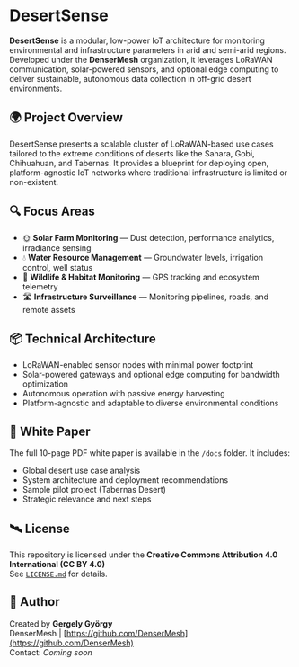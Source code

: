 # DesertSense

**DesertSense** is a modular, low-power IoT architecture for monitoring environmental and infrastructure parameters in arid and semi-arid regions. Developed under the **DenserMesh** organization, it leverages LoRaWAN communication, solar-powered sensors, and optional edge computing to deliver sustainable, autonomous data collection in off-grid desert environments.

## 🌍 Project Overview

DesertSense presents a scalable cluster of LoRaWAN-based use cases tailored to the extreme conditions of deserts like the Sahara, Gobi, Chihuahuan, and Tabernas. It provides a blueprint for deploying open, platform-agnostic IoT networks where traditional infrastructure is limited or non-existent.

## 🔍 Focus Areas

- 🌞 **Solar Farm Monitoring** — Dust detection, performance analytics, irradiance sensing  
- 💧 **Water Resource Management** — Groundwater levels, irrigation control, well status  
- 🦎 **Wildlife & Habitat Monitoring** — GPS tracking and ecosystem telemetry  
- 🛣 **Infrastructure Surveillance** — Monitoring pipelines, roads, and remote assets

## 📦 Technical Architecture

- LoRaWAN-enabled sensor nodes with minimal power footprint  
- Solar-powered gateways and optional edge computing for bandwidth optimization  
- Autonomous operation with passive energy harvesting  
- Platform-agnostic and adaptable to diverse environmental conditions

## 📘 White Paper

The full 10-page PDF white paper is available in the `/docs` folder. It includes:  
- Global desert use case analysis  
- System architecture and deployment recommendations  
- Sample pilot project (Tabernas Desert)  
- Strategic relevance and next steps

## 🛰️ License

This repository is licensed under the **Creative Commons Attribution 4.0 International (CC BY 4.0)**  
See [`LICENSE.md`](./LICENSE.md) for details.

## 👤 Author

Created by **Gergely György**  
DenserMesh | [https://github.com/DenserMesh](https://github.com/DenserMesh)  
Contact: *Coming soon*
